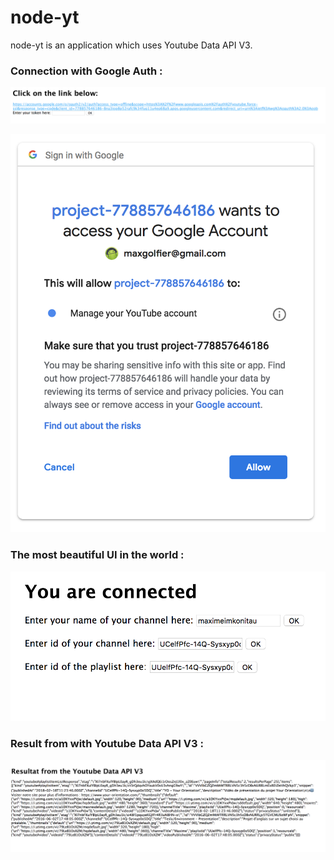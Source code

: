 # node-yt

node-yt is an application which uses Youtube Data API V3.

### Connection with Google Auth :

![alt text](https://github.com/maxgfr/node-yt/blob/master/github/one.png)

![alt text](https://github.com/maxgfr/node-yt/blob/master/github/two.png)

### The most beautiful UI in the world :

![alt text](https://github.com/maxgfr/node-yt/blob/master/github/three.png)

### Result from with Youtube Data API V3 :

![alt text](https://github.com/maxgfr/node-yt/blob/master/github/viva.png)
